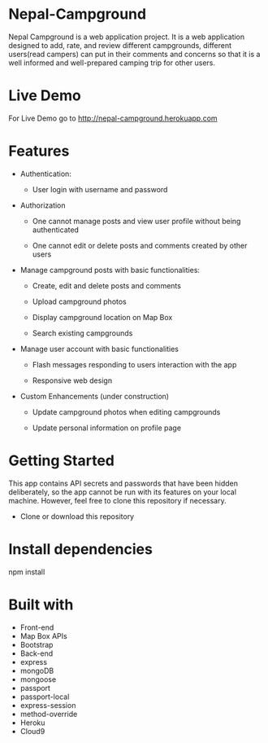 # Nepal-Campground
Nepal Campground is a web application project. It is a web application designed to add, rate, and review different campgrounds, different users(read campers) can put in their comments and concerns so that it is a well informed and well-prepared camping trip for other users.

# Live Demo
For Live Demo go to http://nepal-campground.herokuapp.com

# Features

  * Authentication:
  
    * User login with username and password
    
  * Authorization

    * One cannot manage posts and view user profile without being authenticated
    
    * One cannot edit or delete posts and comments created by other users
    
  * Manage campground posts with basic functionalities:

    * Create, edit and delete posts and comments
    
    * Upload campground photos
    
    * Display campground location on Map Box
    
    * Search existing campgrounds

  * Manage user account with basic functionalities

    * Flash messages responding to users interaction with the app
    
    * Responsive web design

  * Custom Enhancements (under construction)

    * Update campground photos when editing campgrounds
    
    * Update personal information on profile page

# Getting Started

This app contains API secrets and passwords that have been hidden deliberately, so the app cannot be run with its features on your local machine. However, feel free to clone this repository if necessary.

* Clone or download this repository
    
# Install dependencies
npm install

# Built with
   * Front-end
   * Map Box APIs
   * Bootstrap
   * Back-end
   * express
   * mongoDB
   * mongoose
   * passport
   * passport-local
   * express-session
   * method-override
   * Heroku
   * Cloud9
